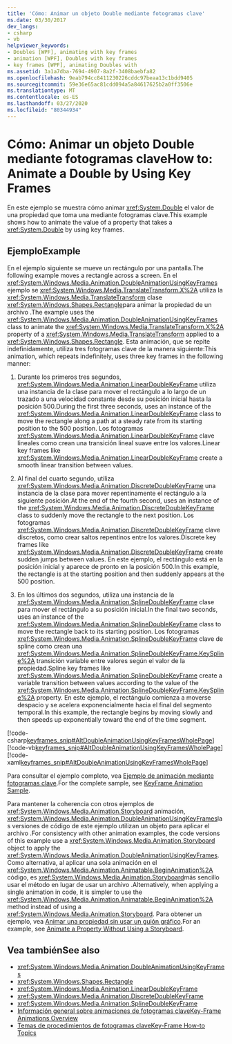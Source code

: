 ```yaml
---
title: 'Cómo: Animar un objeto Double mediante fotogramas clave'
ms.date: 03/30/2017
dev_langs:
- csharp
- vb
helpviewer_keywords:
- Doubles [WPF], animating with key frames
- animation [WPF], Doubles with key frames
- key frames [WPF], animating Doubles with
ms.assetid: 3a1a7dba-7694-4907-8a2f-3408baebfa82
ms.openlocfilehash: 9eab794cc8411230226cddc97beaa13c1bdd9405
ms.sourcegitcommit: 59e36e65ac81cdd094a5a84617625b2a0ff3506e
ms.translationtype: MT
ms.contentlocale: es-ES
ms.lasthandoff: 03/27/2020
ms.locfileid: "80344934"
---
```

# <a name="how-to-animate-a-double-by-using-key-frames"></a><span data-ttu-id="7bec8-102">Cómo: Animar un objeto Double mediante fotogramas clave</span><span class="sxs-lookup"><span data-stu-id="7bec8-102">How to: Animate a Double by Using Key Frames</span></span>
<span data-ttu-id="7bec8-103">En este ejemplo se muestra cómo animar <xref:System.Double> el valor de una propiedad que toma una mediante fotogramas clave.</span><span class="sxs-lookup"><span data-stu-id="7bec8-103">This example shows how to animate the value of a property that takes a <xref:System.Double> by using key frames.</span></span>  
  
## <a name="example"></a><span data-ttu-id="7bec8-104">Ejemplo</span><span class="sxs-lookup"><span data-stu-id="7bec8-104">Example</span></span>  
 <span data-ttu-id="7bec8-105">En el ejemplo siguiente se mueve un rectángulo por una pantalla.</span><span class="sxs-lookup"><span data-stu-id="7bec8-105">The following example moves a rectangle across a screen.</span></span> <span data-ttu-id="7bec8-106">En el <xref:System.Windows.Media.Animation.DoubleAnimationUsingKeyFrames> ejemplo se <xref:System.Windows.Media.TranslateTransform.X%2A> utiliza la <xref:System.Windows.Media.TranslateTransform> clase <xref:System.Windows.Shapes.Rectangle>para animar la propiedad de un archivo .</span><span class="sxs-lookup"><span data-stu-id="7bec8-106">The example uses the <xref:System.Windows.Media.Animation.DoubleAnimationUsingKeyFrames> class to animate the <xref:System.Windows.Media.TranslateTransform.X%2A> property of a <xref:System.Windows.Media.TranslateTransform> applied to a <xref:System.Windows.Shapes.Rectangle>.</span></span> <span data-ttu-id="7bec8-107">Esta animación, que se repite indefinidamente, utiliza tres fotogramas clave de la manera siguiente:</span><span class="sxs-lookup"><span data-stu-id="7bec8-107">This animation, which repeats indefinitely, uses three key frames in the following manner:</span></span>  
  
1. <span data-ttu-id="7bec8-108">Durante los primeros tres segundos, <xref:System.Windows.Media.Animation.LinearDoubleKeyFrame> utiliza una instancia de la clase para mover el rectángulo a lo largo de un trazado a una velocidad constante desde su posición inicial hasta la posición 500.</span><span class="sxs-lookup"><span data-stu-id="7bec8-108">During the first three seconds, uses an instance of the <xref:System.Windows.Media.Animation.LinearDoubleKeyFrame> class to move the rectangle along a path at a steady rate from its starting position to the 500 position.</span></span> <span data-ttu-id="7bec8-109">Los fotogramas <xref:System.Windows.Media.Animation.LinearDoubleKeyFrame> clave lineales como crean una transición lineal suave entre los valores.</span><span class="sxs-lookup"><span data-stu-id="7bec8-109">Linear key frames like <xref:System.Windows.Media.Animation.LinearDoubleKeyFrame> create a smooth linear transition between values.</span></span>  
  
2. <span data-ttu-id="7bec8-110">Al final del cuarto segundo, utiliza <xref:System.Windows.Media.Animation.DiscreteDoubleKeyFrame> una instancia de la clase para mover repentinamente el rectángulo a la siguiente posición.</span><span class="sxs-lookup"><span data-stu-id="7bec8-110">At the end of the fourth second, uses an instance of the <xref:System.Windows.Media.Animation.DiscreteDoubleKeyFrame> class to suddenly move the rectangle to the next position.</span></span> <span data-ttu-id="7bec8-111">Los fotogramas <xref:System.Windows.Media.Animation.DiscreteDoubleKeyFrame> clave discretos, como crear saltos repentinos entre los valores.</span><span class="sxs-lookup"><span data-stu-id="7bec8-111">Discrete key frames like <xref:System.Windows.Media.Animation.DiscreteDoubleKeyFrame> create sudden jumps between values.</span></span> <span data-ttu-id="7bec8-112">En este ejemplo, el rectángulo está en la posición inicial y aparece de pronto en la posición 500.</span><span class="sxs-lookup"><span data-stu-id="7bec8-112">In this example, the rectangle is at the starting position and then suddenly appears at the 500 position.</span></span>  
  
3. <span data-ttu-id="7bec8-113">En los últimos dos segundos, utiliza una instancia de la <xref:System.Windows.Media.Animation.SplineDoubleKeyFrame> clase para mover el rectángulo a su posición inicial.</span><span class="sxs-lookup"><span data-stu-id="7bec8-113">In the final two seconds, uses an instance of the <xref:System.Windows.Media.Animation.SplineDoubleKeyFrame> class to move the rectangle back to its starting position.</span></span> <span data-ttu-id="7bec8-114">Los fotogramas <xref:System.Windows.Media.Animation.SplineDoubleKeyFrame> clave de spline como crean una <xref:System.Windows.Media.Animation.SplineDoubleKeyFrame.KeySpline%2A> transición variable entre valores según el valor de la propiedad.</span><span class="sxs-lookup"><span data-stu-id="7bec8-114">Spline key frames like <xref:System.Windows.Media.Animation.SplineDoubleKeyFrame> create a variable transition between values according to the value of the <xref:System.Windows.Media.Animation.SplineDoubleKeyFrame.KeySpline%2A> property.</span></span> <span data-ttu-id="7bec8-115">En este ejemplo, el rectángulo comienza a moverse despacio y se acelera exponencialmente hacia el final del segmento temporal.</span><span class="sxs-lookup"><span data-stu-id="7bec8-115">In this example, the rectangle begins by moving slowly and then speeds up exponentially toward the end of the time segment.</span></span>  
  
 [!code-csharp[keyframes_snip#AltDoubleAnimationUsingKeyFramesWholePage](~/samples/snippets/csharp/VS_Snippets_Wpf/keyframes_snip/CSharp/AltDoubleAnimationUsingKeyFramesExample.cs#altdoubleanimationusingkeyframeswholepage)]
 [!code-vb[keyframes_snip#AltDoubleAnimationUsingKeyFramesWholePage](~/samples/snippets/visualbasic/VS_Snippets_Wpf/keyframes_snip/visualbasic/altdoubleanimationusingkeyframesexample.vb#altdoubleanimationusingkeyframeswholepage)]
 [!code-xaml[keyframes_snip#AltDoubleAnimationUsingKeyFramesWholePage](~/samples/snippets/xaml/VS_Snippets_Wpf/keyframes_snip/XAML/AltDoubleAnimationUsingKeyFramesExample.xaml#altdoubleanimationusingkeyframeswholepage)]  
  
 <span data-ttu-id="7bec8-116">Para consultar el ejemplo completo, vea [Ejemplo de animación mediante fotogramas clave](https://github.com/microsoft/WPF-Samples/tree/master/Animation/KeyFrameAnimation).</span><span class="sxs-lookup"><span data-stu-id="7bec8-116">For the complete sample, see [KeyFrame Animation Sample](https://github.com/microsoft/WPF-Samples/tree/master/Animation/KeyFrameAnimation).</span></span>  
  
 <span data-ttu-id="7bec8-117">Para mantener la coherencia con otros ejemplos de <xref:System.Windows.Media.Animation.Storyboard> animación, <xref:System.Windows.Media.Animation.DoubleAnimationUsingKeyFrames>las versiones de código de este ejemplo utilizan un objeto para aplicar el archivo .</span><span class="sxs-lookup"><span data-stu-id="7bec8-117">For consistency with other animation examples, the code versions of this example use a <xref:System.Windows.Media.Animation.Storyboard> object to apply the <xref:System.Windows.Media.Animation.DoubleAnimationUsingKeyFrames>.</span></span> <span data-ttu-id="7bec8-118">Como alternativa, al aplicar una sola animación en el <xref:System.Windows.Media.Animation.Animatable.BeginAnimation%2A> código, es <xref:System.Windows.Media.Animation.Storyboard>más sencillo usar el método en lugar de usar un archivo .</span><span class="sxs-lookup"><span data-stu-id="7bec8-118">Alternatively, when applying a single animation in code, it is simpler to use the <xref:System.Windows.Media.Animation.Animatable.BeginAnimation%2A> method instead of using a <xref:System.Windows.Media.Animation.Storyboard>.</span></span> <span data-ttu-id="7bec8-119">Para obtener un ejemplo, vea [Animar una propiedad sin usar un guión gráfico](how-to-animate-a-property-without-using-a-storyboard.md).</span><span class="sxs-lookup"><span data-stu-id="7bec8-119">For an example, see [Animate a Property Without Using a Storyboard](how-to-animate-a-property-without-using-a-storyboard.md).</span></span>  
  
## <a name="see-also"></a><span data-ttu-id="7bec8-120">Vea también</span><span class="sxs-lookup"><span data-stu-id="7bec8-120">See also</span></span>

- <xref:System.Windows.Media.Animation.DoubleAnimationUsingKeyFrames>
- <xref:System.Windows.Shapes.Rectangle>
- <xref:System.Windows.Media.Animation.LinearDoubleKeyFrame>
- <xref:System.Windows.Media.Animation.DiscreteDoubleKeyFrame>
- <xref:System.Windows.Media.Animation.SplineDoubleKeyFrame>
- [<span data-ttu-id="7bec8-121">Información general sobre animaciones de fotogramas clave</span><span class="sxs-lookup"><span data-stu-id="7bec8-121">Key-Frame Animations Overview</span></span>](key-frame-animations-overview.md)
- [<span data-ttu-id="7bec8-122">Temas de procedimientos de fotogramas clave</span><span class="sxs-lookup"><span data-stu-id="7bec8-122">Key-Frame How-to Topics</span></span>](key-frame-animation-how-to-topics.md)
